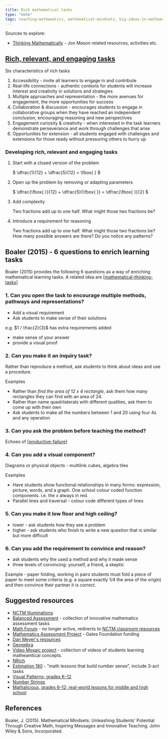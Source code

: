 ```yaml
---
title: Rich mathematical tasks
type: "note"
tags: teaching-mathematics, mathematical-mindsets, big-ideas-in-mathematics
---
```




Sources to explore:

- [Thinking Mathematically](https://nrich.maths.org/8963) - Jon Mason related resources, activities etc.

## [Rich, relevant, and engaging tasks](https://emcf.weebly.com/rich-relevant-engaging-tasks.html) 

Six characteristics of rich tasks 

1. Accessibility - invite all learners to engage in and contribute
2. Real-life connections - authentic contexts for students will increase interest and creativity in solutions and strategies
3. Multiple approaches and representation - the more avenues for engagement, the more opportunities for success 
4. Collaboration & discussion - encourages students to engage in collaborative groups when they have reached an independent conclusion, encouraging reasoning and new perspectives
5. Engagement curiosity & creativity - when interested in the task learners demonstrate perseverance and work through challenges that arise
6. Opportunities for extension - all students engaged with challenges and extensions for those ready without pressuring others to hurry up

### Developing rich, relevant and engaging tasks

1. Start with a closed version of the problem

    $ \dfrac{1}{12} + \dfrac{5}{12} = \fbox{ } $

2. Open up the problem by removing or adapting parameters

    $ \dfrac{\fbox{ }}{12} + \dfrac{5}{\fbox{ }} = \dfrac{\fbox{ }}{2} $

3. Add complexity

    Two fractions add up to one half. What might those two fractions be?

4. Introduce a requirement for reasoning

    Two fractions add up to one half. What might those two fractions be? How many possible answers are there? Do you notice any patterns?


## Boaler (2015) - 6 questions to enrich learning tasks

Boaler (2015) provides the following 6 questions as a way of enriching mathematical learning tasks. A related idea are [[mathematical-thinking-tasks]]

### 1. Can you open the task to encourage multiple methods, pathways and representations?

- Add a visual requirement
- Ask students to make sense of their solutions

e.g.  $1 / \frac{2}{3}$ has extra requirements added

- make sense of your answer
- provide a visual proof

### 2. Can you make it an inquiry task?

Rather than reproduce a method, ask students to think about ideas and use a procedure.

Examples

- Rather than _find the area of 12 x 4 rectangle_, ask them how many rectangles they can find with an area of 24.
- Rather than name quadrilaterals with different qualities, ask them to come up with their own
- Ask students to make all the numbers between 1 and 20 using four 4s and any operation

### 3. Can you ask the problem before teaching the method?

Echoes of [[productive-failure]]

### 4. Can you add a visual component?

Diagrams or physical objects - multilink cubes, algebra tiles

Examples

- Have students show functional relationships in many forms: expression, picture, words, and a graph.  One school colour coded function components.  i.e. the $x$ always in red.
- Parallel lines and traversal - colour code different types of lines

### 5. Can you make it low floor and high ceiling?

- lower - ask students how they see a problem
- higher - ask students who finish to write a new question that is similar but more difficult

### 6. Can you add the requirement to convince and reason?

- ask students why the used a method and why it made sense
- three levels of convincing: yourself, a friend, a skeptic

Example - paper folding, working in pairs students must fold a piece of paper to meet some criteria (e.g. a square exactly 1/4 the area of the origin) and then convince their partner it is correct.

## Suggested resources

- [NCTM Illuminations](https://illuminations.nctm.org/)
- [Balanced Assessment](https://balancedassessment.concord.org) - collection of innovative mathematics assessment tasks
- [Math Forum](https://www.mathforum.org) - no longer active, redirects to [NCTM classroom resources](https://www.nctm.org/classroomresources/)
- [Mathematics Assessment Project](http://map.mathshell.org/materials/index.php) - Gates Foundation funding
- [Dan Meyer's resources](http://blog.mrmeyer.com/)
- [Geogebra](http://geogebra.org/cms/)
- [Video Mosaic project](http://videomosaic.org/) - collection of videos of students learning matheamtical concepts.
- [NRich](http://nrich.maths.org/) 
- [Estimation 180](http://www.estimation180.com) - "math lessons that build number sense", include 3-act tasks
- [Visual Patterns; grades K–12](http://www.visualpatterns.org)
- [Number Strings](http://numberstrings.com) 
- [Mathalicious, grades 6–12; real-world lessons for middle and high school](http://www.mathalicious.com)

## References

Boaler, J. (2015). Mathematical Mindsets: Unleashing Students’ Potential Through Creative Math, Inspiring Messages and Innovative Teaching. John Wiley & Sons, Incorporated.

[//begin]: # "Autogenerated link references for markdown compatibility"
[mathematical-thinking-tasks]: mathematical-thinking-tasks "Mathematical thinking tasks"
[productive-failure]: productive-failure "Productive Failure"
[//end]: # "Autogenerated link references"